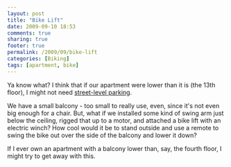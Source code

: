 ```yaml
---
layout: post
title: "Bike Lift"
date: 2009-09-10 18:53
comments: true
sharing: true
footer: true
permalink: /2009/09/bike-lift
categories: [Biking]
tags: [apartment, bike]
---
```

Ya know what?  I think that if our apartment were lower than it is (the 13th floor), I might not need [street-level parking](http://www.brockboland.com/2009/09/apartment-wish-list-part-1).

We have a small balcony - too small to really use, even, since it's not even big enough for a chair.  But, what if we installed some kind of swing arm just below the ceiling, rigged that up to a motor, and attached a bike lift with an electric winch?  How cool would it be to stand outside and use a remote to swing the bike out over the side of the balcony and lower it down?

If I ever own an apartment with a balcony lower than, say, the fourth floor, I might try to get away with this.